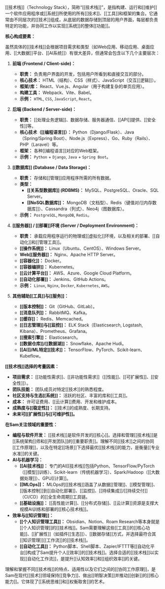 [[技术栈]]（Technology Stack），简称“[[技术栈]]”，是指构建、运行和[[维护]]一个软件应用程序或[[系统]]所使用的所有[[技术]]、[[工具]]和框架的集合。它通常由不同层次的[[技术]]组成，从底层的数据存储到顶层的用户界面，每层都负责特定的功能，并协同工作以实现[[系统]]的整体[[功能]]。

**核心构成要素：**

虽然具体的[[技术栈]]会根据项目需求和类型（如Web应用、移动应用、桌面应用、[[大数据]]平台、[[AI系统]]）有很大差异，但通常会包含以下几个主要层次：

1.  **前端 (Frontend / Client-side)：**
    *   **职责：** 负责用户界面的开发，包括用户所看到和直接交互的部分。
    *   **核心技术：** HTML（结构）、CSS（样式）、JavaScript（交互[[逻辑]]）。
    *   **框架/库：** React、Vue.js、Angular（用于构建复杂的单页应用）。
    *   **构建工具：** Webpack、Vite、Babel。
    *   **示例：** `HTML`, `CSS`, `JavaScript`, `React`。

2.  **后端 (Backend / Server-side)：**
    *   **职责：** [[处理业务逻辑]]、数据存储、服务器通信、[[API]]提供、[[安全性]]等。
    *   **核心技术（[[编程语言]]）：** Python（Django/Flask）、Java（Spring/Spring Boot）、Node.js（Express）、Go、Ruby（Rails）、PHP（Laravel）等。
    *   **框架：** 各种[[编程语言]]对应的Web框架。
    *   **示例：** `Python` + `Django`, `Java` + `Spring Boot`。

3.  **[[数据库]] (Database / Data Storage)：**
    *   **职责：** 存储和[[管理]]应用程序所需的所有数据。
    *   **类型：**
        *   **[[关系型数据库]] (RDBMS)：** MySQL、PostgreSQL、Oracle、SQL Server。
        *   **[[NoSQL数据库]]：** MongoDB（文档型）、Redis（键值对/[[内存数据库]]）、Cassandra（列式）、Neo4j（图数据库）。
    *   **示例：** `PostgreSQL`, `MongoDB`, `Redis`。

4.  **[[服务器]] / [[部署]]环境 (Server / Deployment Environment)：**
    *   **职责：** 承载应用程序运行的物理或[[虚拟化]]环境，以及相关的部署、[[自动化]]和[[管理工具]]。
    *   **[[操作系统]]：** Linux（Ubuntu、CentOS）、Windows Server。
    *   **Web[[服务器]]：** Nginx、Apache HTTP Server。
    *   **[[容器化]]：** Docker。
    *   **[[容器编排]]：** Kubernetes。
    *   **[[云计算平台]]：** AWS、Azure、Google Cloud Platform。
    *   **[[自动化部署]]：** Jenkins、GitHub Actions。
    *   **示例：** `Linux`, `Nginx`, `Docker`, `Kubernetes`, `AWS`。

5.  **其他辅助[[工具]]与[[服务]]：**
    *   **[[版本控制]]：** Git（GitHub、GitLab）。
    *   **[[消息队列]]：** RabbitMQ、Kafka。
    *   **[[缓存]]：** Redis、Memcached。
    *   **[[日志管理]]与[[监控]]：** ELK Stack（Elasticsearch, Logstash, Kibana）、Prometheus、Grafana。
    *   **[[搜索引擎]]：** Elasticsearch。
    *   **[[数据仓库]]/[[数据湖]]：** Snowflake、Apache Hudi。
    *   **[[AI]]/ML特定[[技术]]：** TensorFlow、PyTorch、Scikit-learn、Kubeflow。

**[[技术栈]]选择的考量因素：**

*   **项目需求：** [[功能性需求]]、[[非功能性需求]]（[[性能]]、[[可扩展性]]、[[安全性]]）。
*   **团队技能：** 团队成员对特定[[技术]]的熟悉程度。
*   **社区支持与生态[[系统]]：** 活跃的社区、丰富的库和[[工具]]。
*   **成本：** 许可证费用、[[云计算]]费用、开发和维护成本。
*   **成熟度与[[稳定性]]：** [[技术]]的成熟度、长期支持。
*   **未来可[[扩展性]]与[[可维护性]]。**

**在Sam关注领域的重要性：**

*   **编程与软件开发：** [[技术栈]]是软件开发的[[核心]]。选择和管理[[技术栈]]是[[系统架构]]师和[[开发团队]]的[[重要职责]]。理解不同[[技术]]之间的协同[[工作原理]]，以及在特定[[场景]]下选择最优[[技术栈]]的能力，是衡量[[专业水准]]的关键。
*   **AI与机器学习：**
    *   **[[AI技术栈]]：** 专门的AI[[技术栈]]包括Python、TensorFlow/PyTorch（[[模型]]训练）、Scikit-learn（传统机器学习）、Spark/Hadoop（[[大数据处理]]）、GPU[[计算]]。
    *   **[[MLOps]]：** MLOps的[[技术栈]]涵盖了从数据[[管理]]、[[模型管理]]、[[版本控制]]到[[自动化部署]]、[[监控]]、[[持续集成]]/[[持续交付]]（CI/CD）的[[全生命周期]]工具链。
    *   **[[基础设施]]：** [[高性能计算]]、[[分布式存储]]、[[云计算]]资源是支撑大规模AI训练和部署的[[核心技术栈]]。
*   **效率与[[知识管理]]：**
    *   **[[个人知识管理工具]]：** Obsidian、Notion、Roam Research等本身就是[[个人知识管理]]的[[技术栈]]。Sam需要理解这些[[工具]]的[[核心功能]]、[[扩展性]]（如插件[[生态]]）、[[数据存储]]方式，并选择最符合其[[知识管理]][[工作流]]的[[技术栈]]。
    *   **[[自动化工具]]：** Python脚本、Shell脚本、Zapier/IFTTT等[[自动化平台]]构成了Sam提升个人[[效率]]的[[技术栈]]。选择合适的[[技术栈]]以实现[[自动化工作流]]，是提升[[认知效率]]和[[组织效率]]的关键。

理解和掌握不同[[技术栈]]的特点、适用性以及它们之间的[[协同工作原理]]，是Sam在现代[[技术]]领域保持[[竞争力]]、做出[[明智决策]]并推动[[创新]]的[[核心能力]]。它体现了[[系统思维]]和[[权衡取舍]]的艺术。
